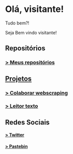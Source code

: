 # Olá, visitante!
Tudo bem?!

Seja Bem vindo visitante!

## Repositórios
<h3><a href='https://github.com/BRGustavo?tab=repositories' target='_blank'>> Meus repositórios</h3>


## Projetos
<h3><a href="https://github.com/BRGustavo/colaborarscraping/releases/tag/1.0.0"  target="_blank">> Colaborar webscraping</a></h3>
<h3><a href="https://github.com/BRGustavo/leitortexto" target="_blank">> Leitor texto</a></h3>

## Redes Sociais
<h4><a href="https://twitter.com/gugusoliveira72" target="_blank">> Twitter</a></h4>
<h4><a href="https://pastebin.com/u/BR_Gustavo" target="_blank">> Pastebin</a></h4>
